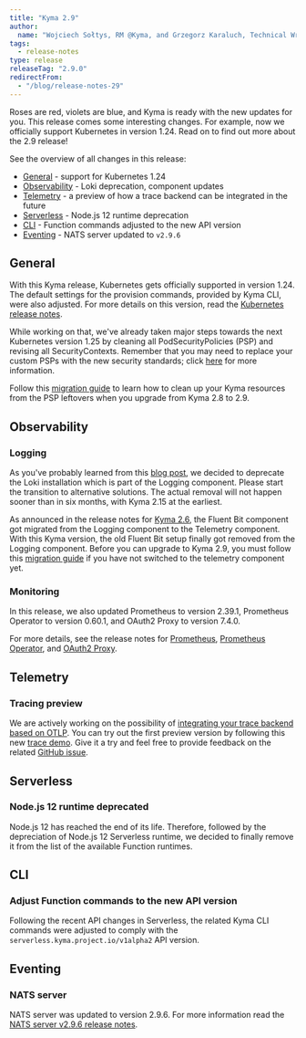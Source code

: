 ```yaml
---
title: "Kyma 2.9"
author:
  name: "Wojciech Sołtys, RM @Kyma, and Grzegorz Karaluch, Technical Writer @Kyma"
tags:
  - release-notes 
type: release 
releaseTag: "2.9.0"
redirectFrom:
  - "/blog/release-notes-29"
---
```


Roses are red, violets are blue, and Kyma is ready with the new updates for you. This release comes some interesting changes. For example, now we officially support Kubernetes in version 1.24. Read on to find out more about the 2.9 release!

<!-- overview -->

See the overview of all changes in this release:

- [General](#general) - support for Kubernetes 1.24
- [Observability](#observability) - Loki deprecation, component updates
- [Telemetry](#telemetry) - a preview of how a trace backend can be integrated in the future
- [Serverless](#serverless) - Node.js 12 runtime deprecation
- [CLI](#cli) - Function commands adjusted to the new API version
- [Eventing](#eventing) - NATS server updated to `v2.9.6`
## General

With this Kyma release, Kubernetes gets officially supported in version 1.24. The default settings for the provision commands, provided by Kyma CLI, were also adjusted. For more details on this version, read the [Kubernetes release notes](https://kubernetes.io/blog/2022/05/03/kubernetes-1-24-release-announcement/).

While working on that, we've already taken major steps towards the next Kubernetes version 1.25 by cleaning all PodSecurityPolicies (PSP) and revising all SecurityContexts. Remember that you may need to replace your custom PSPs with the new security standards; click [here](https://kubernetes.io/docs/tasks/configure-pod-container/migrate-from-psp/) for more information. 

Follow this [migration guide](https://github.com/kyma-project/kyma/blob/release-2.9/docs/migration-guide-2.8-2.9.md) to learn how to clean up your Kyma resources from the PSP leftovers when you upgrade from Kyma 2.8 to 2.9.

## Observability

### Logging 

As you've probably learned from this [blog post](https://kyma-project.io/blog/2022/11/2/loki-deprecation/), we decided to deprecate the Loki installation which is part of the Logging component. Please start the transition to alternative solutions. The actual removal will not happen sooner than in six months, with Kyma 2.15 at the earliest. 

As announced in the release notes for [Kyma 2.6](https://kyma-project.io/blog/2022/8/25/release-notes-26/#configurable-logging), the Fluent Bit component got migrated from the Logging component to the Telemetry component. With this Kyma version, the old Fluent Bit setup finally got removed from the Logging component. Before you can upgrade to Kyma 2.9, you must follow this [migration guide](https://kyma-project.io/docs/kyma/2.6/migration-guide-2.5-2.6) if you have not switched to the telemetry component yet. 

### Monitoring 

In this release, we also updated Prometheus to version 2.39.1, Prometheus Operator to version 0.60.1, and OAuth2 Proxy to version 7.4.0.

For more details, see the release notes for [Prometheus](https://github.com/prometheus/prometheus/releases/tag/v2.39.1), [Prometheus Operator](https://github.com/prometheus-operator/prometheus-operator/releases/tag/v0.60.1), and [OAuth2 Proxy](https://github.com/oauth2-proxy/oauth2-proxy/releases/tag/v7.4.0).
 
## Telemetry

### Tracing preview 

We are actively working on the possibility of [integrating your trace backend based on OTLP](https://github.com/kyma-project/kyma/issues/11231). You can try out the first preview version by following this new [trace demo](https://github.com/kyma-project/examples/tree/main/trace-demo). Give it a try and feel free to provide feedback on the related [GitHub issue](https://github.com/kyma-project/kyma/issues/11231).

## Serverless

### Node.js 12 runtime deprecated

Node.js 12 has reached the end of its life. Therefore, followed by the depreciation of Node.js 12 Serverless runtime, we decided to finally remove it from the list of the available Function runtimes. 

## CLI

### Adjust Function commands to the new API version

Following the recent API changes in Serverless, the related Kyma CLI commands were adjusted to comply with the `serverless.kyma.project.io/v1alpha2` API version.
## Eventing

### NATS server

NATS server was updated to version 2.9.6. For more information read the [NATS server v2.9.6 release notes](https://github.com/nats-io/nats-server/releases/tag/v2.9.6).
